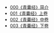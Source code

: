- [000《青囊经》简介](./000《青囊经》简介.md)
- [001《青囊经》上卷](./001《青囊经》上卷.md)
- [002《青囊经》中卷](./002《青囊经》中卷.md)
- [003《青囊经》下卷](./003《青囊经》下卷.md)
